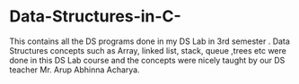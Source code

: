 # Data-Structures-in-C-
This contains all the DS programs done in my DS Lab in 3rd semester . Data Structures concepts such as Array, linked list, stack, queue ,trees etc were done in this DS Lab course and the concepts were nicely taught by our DS teacher Mr. Arup Abhinna Acharya.
